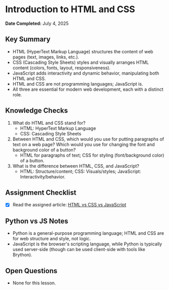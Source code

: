# Introduction to HTML and CSS

**Date Completed:** July 4, 2025

## Key Summary
- HTML (HyperText Markup Language) structures the content of web pages (text, images, links, etc.).
- CSS (Cascading Style Sheets) styles and visually arranges HTML content (colors, fonts, layout, responsiveness).
- JavaScript adds interactivity and dynamic behavior, manipulating both HTML and CSS.
- HTML and CSS are not programming languages; JavaScript is.
- All three are essential for modern web development, each with a distinct role.

## Knowledge Checks
1. What do HTML and CSS stand for?
   - HTML: HyperText Markup Language
   - CSS: Cascading Style Sheets
2. Between HTML and CSS, which would you use for putting paragraphs of text on a web page? Which would you use for changing the font and background color of a button?
   - HTML for paragraphs of text; CSS for styling (font/background color) of a button.
3. What is the difference between HTML, CSS, and JavaScript?
   - HTML: Structure/content; CSS: Visuals/styles; JavaScript: Interactivity/behavior.

## Assignment Checklist
- [x] Read the assigned article: [HTML vs CSS vs JavaScript](https://brytdesigns.com/html-css-javascript-whats-the-difference/)

## Python vs JS Notes
- Python is a general-purpose programming language; HTML and CSS are for web structure and style, not logic.
- JavaScript is the browser's scripting language, while Python is typically used server-side (though can be used client-side with tools like Brython).

## Open Questions
- None for this lesson.
